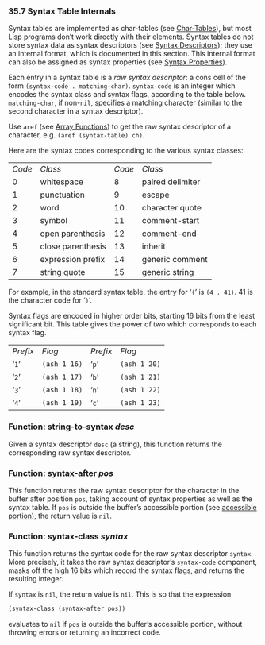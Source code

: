 

### 35.7 Syntax Table Internals

Syntax tables are implemented as char-tables (see [Char-Tables](Char_002dTables.html)), but most Lisp programs don’t work directly with their elements. Syntax tables do not store syntax data as syntax descriptors (see [Syntax Descriptors](Syntax-Descriptors.html)); they use an internal format, which is documented in this section. This internal format can also be assigned as syntax properties (see [Syntax Properties](Syntax-Properties.html)).

Each entry in a syntax table is a *raw syntax descriptor*: a cons cell of the form `(syntax-code . matching-char)`. `syntax-code` is an integer which encodes the syntax class and syntax flags, according to the table below. `matching-char`, if non-`nil`, specifies a matching character (similar to the second character in a syntax descriptor).

Use `aref` (see [Array Functions](Array-Functions.html)) to get the raw syntax descriptor of a character, e.g. `(aref (syntax-table) ch)`.

Here are the syntax codes corresponding to the various syntax classes:

|        |                   |        |                  |
| ------ | ----------------- | ------ | ---------------- |
| *Code* | *Class*           | *Code* | *Class*          |
| 0      | whitespace        | 8      | paired delimiter |
| 1      | punctuation       | 9      | escape           |
| 2      | word              | 10     | character quote  |
| 3      | symbol            | 11     | comment-start    |
| 4      | open parenthesis  | 12     | comment-end      |
| 5      | close parenthesis | 13     | inherit          |
| 6      | expression prefix | 14     | generic comment  |
| 7      | string quote      | 15     | generic string   |

For example, in the standard syntax table, the entry for ‘`(`’ is `(4 . 41)`. 41 is the character code for ‘`)`’.

Syntax flags are encoded in higher order bits, starting 16 bits from the least significant bit. This table gives the power of two which corresponds to each syntax flag.

|          |              |          |              |
| -------- | ------------ | -------- | ------------ |
| *Prefix* | *Flag*       | *Prefix* | *Flag*       |
| ‘`1`’    | `(ash 1 16)` | ‘`p`’    | `(ash 1 20)` |
| ‘`2`’    | `(ash 1 17)` | ‘`b`’    | `(ash 1 21)` |
| ‘`3`’    | `(ash 1 18)` | ‘`n`’    | `(ash 1 22)` |
| ‘`4`’    | `(ash 1 19)` | ‘`c`’    | `(ash 1 23)` |

### Function: **string-to-syntax** *desc*

Given a syntax descriptor `desc` (a string), this function returns the corresponding raw syntax descriptor.

### Function: **syntax-after** *pos*

This function returns the raw syntax descriptor for the character in the buffer after position `pos`, taking account of syntax properties as well as the syntax table. If `pos` is outside the buffer’s accessible portion (see [accessible portion](Narrowing.html)), the return value is `nil`.

### Function: **syntax-class** *syntax*

This function returns the syntax code for the raw syntax descriptor `syntax`. More precisely, it takes the raw syntax descriptor’s `syntax-code` component, masks off the high 16 bits which record the syntax flags, and returns the resulting integer.

If `syntax` is `nil`, the return value is `nil`. This is so that the expression

```lisp
(syntax-class (syntax-after pos))
```

evaluates to `nil` if `pos` is outside the buffer’s accessible portion, without throwing errors or returning an incorrect code.
